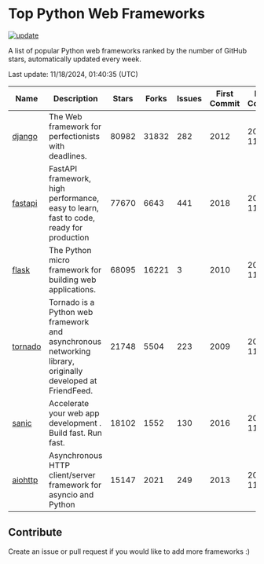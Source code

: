 # Top Python Web Frameworks

[![update](https://github.com/sunnysid3up/python-web-frameworks/actions/workflows/update.yml/badge.svg)](https://github.com/sunnysid3up/python-web-frameworks/actions/workflows/update.yml)

A list of popular Python web frameworks ranked by the number of GitHub stars, automatically updated every week.

Last update: 11/18/2024, 01:40:35 (UTC)

| Name          | Description          | Stars                     | Forks          | Issues               | First Commit        | Last Commit         |
|---------------|----------------------|---------------------------|----------------|----------------------|---------------------|---------------------|
| [django](https://github.com/django/django) | The Web framework for perfectionists with deadlines. | 80982 | 31832 | 282 | 2012 | 2024-11-17 |
| [fastapi](https://github.com/fastapi/fastapi) | FastAPI framework, high performance, easy to learn, fast to code, ready for production | 77670 | 6643 | 441 | 2018 | 2024-11-18 |
| [flask](https://github.com/pallets/flask) | The Python micro framework for building web applications. | 68095 | 16221 | 3 | 2010 | 2024-11-18 |
| [tornado](https://github.com/tornadoweb/tornado) | Tornado is a Python web framework and asynchronous networking library, originally developed at FriendFeed. | 21748 | 5504 | 223 | 2009 | 2024-11-16 |
| [sanic](https://github.com/sanic-org/sanic) |  Accelerate your web app development . Build fast. Run fast. | 18102 | 1552 | 130 | 2016 | 2024-11-17 |
| [aiohttp](https://github.com/aio-libs/aiohttp) | Asynchronous HTTP client/server framework for asyncio and Python | 15147 | 2021 | 249 | 2013 | 2024-11-18 |

## Contribute 

Create an issue or pull request if you would like to add more frameworks :)